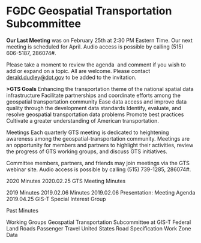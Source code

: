 # FGDC Geospatial Transportation Subcommittee

**Our Last Meeting**
was on February 25th at 2:30 PM Eastern Time. Our next meeting is scheduled for April. Audio access is possible by calling (515) 606-5187, 286074#.

Please take a moment to review the agenda  and comment if you wish to add or expand on a topic. All are welcome. Please contact derald.dudley@dot.gov to be added to the invitation.

**>GTS Goals**
Enhancing the transportation theme of the national spatial data infrastructure
Facilitate partnerships and coordinate efforts among the geospatial transportation community
Ease data access and improve data quality through the development data standards
Identify, evaluate, and resolve geospatial transportation data problems
Promote best practices
Cultivate a greater understanding of American transportation.

Meetings
Each quarterly GTS meeting is dedicated to heightening awareness among the geospatial-transportation community. Meetings are an opportunity for members and partners to highlight their activities, review the progress of GTS working groups, and discuss GTS initiatives.

Committee members, partners, and friends may join meetings via the GTS webinar site.
Audio access is possible by calling (515) 739-1285, 286074#.

2020 Minutes
2020.02.25 GTS Meeting Minutes

2019 Minutes
2019.02.06 Minutes
2019.02.06 Presentation: Meeting Agenda
2019.04.25 GIS-T Special Interest Group

Past Minutes

Working Groups
Geospatial Transportation Subcommittee at GIS-T
Federal Land Roads
Passenger Travel
United States Road Specification
Work Zone Data
